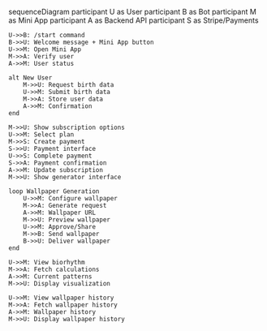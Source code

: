sequenceDiagram
    participant U as User
    participant B as Bot
    participant M as Mini App
    participant A as Backend API
    participant S as Stripe/Payments

    U->>B: /start command
    B->>U: Welcome message + Mini App button
    U->>M: Open Mini App
    M->>A: Verify user
    A->>M: User status

    alt New User
        M->>U: Request birth data
        U->>M: Submit birth data
        M->>A: Store user data
        A->>M: Confirmation
    end

    M->>U: Show subscription options
    U->>M: Select plan
    M->>S: Create payment
    S->>U: Payment interface
    U->>S: Complete payment
    S->>A: Payment confirmation
    A->>M: Update subscription
    M->>U: Show generator interface

    loop Wallpaper Generation
        U->>M: Configure wallpaper
        M->>A: Generate request
        A->>M: Wallpaper URL
        M->>U: Preview wallpaper
        U->>M: Approve/Share
        M->>B: Send wallpaper
        B->>U: Deliver wallpaper
    end

    U->>M: View biorhythm
    M->>A: Fetch calculations
    A->>M: Current patterns
    M->>U: Display visualization

    U->>M: View wallpaper history
    M->>A: Fetch wallpaper history
    A->>M: Wallpaper history
    M->>U: Display wallpaper history